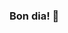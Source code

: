 ### Bon dia! 👋

<!--
**pribaqnet/pribaqnet** is a ✨ _special_ ✨ repository because its `README.md` (this file) appears on your GitHub profile.
